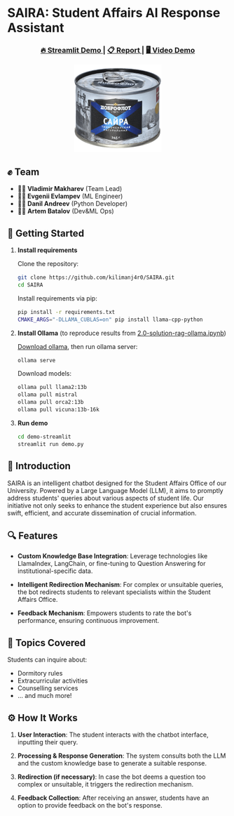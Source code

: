 # SAIRA: Student Affairs AI Response Assistant

<h3 align="center">
<a href="https://huggingface.co/spaces/batalovme/saira"> 🔥 Streamlit Demo </a>|
<a href="./report/report.pdf"> 📋 Report </a>|
<a href="https://youtu.be/KZKuOo5xT24"> 🖥️ Video Demo </a>
</h3>

<p align="center">
<img src="report/saira.png" alt="Saira" width="200"/>
</p>

## ✊ Team
- 🧑‍💻 **Vladimir Makharev** (Team Lead)
- 🧑‍💻 **Evgenii Evlampev** (ML Engineer)
- 🧑‍💻 **Danil Andreev** (Python Developer)
- 🧑‍💻 **Artem Batalov** (Dev&ML Ops)

## 🚀 Getting Started

1. **Install requirements**

   Clone the repository:
   ```bash
   git clone https://github.com/kilimanj4r0/SAIRA.git
   cd SAIRA
   ```

   Install requirements via pip:
   ```bash
   pip install -r requirements.txt
   CMAKE_ARGS="-DLLAMA_CUBLAS=on" pip install llama-cpp-python
   ```

2. **Install Ollama** (to reproduce results from [2.0-solution-rag-ollama.ipynb](notebooks/2.0-solution-rag-ollama.ipynb))

   [Download ollama](https://ollama.ai/download), then run ollama server:
   ```bash
   ollama serve
   ```

   Download models:

   ```bash
   ollama pull llama2:13b
   ollama pull mistral
   ollama pull orca2:13b
   ollama pull vicuna:13b-16k
   ```

3. **Run demo**
   ```bash
   cd demo-streamlit
   streamlit run demo.py
   ```

## 📌 Introduction

SAIRA is an intelligent chatbot designed for the Student Affairs Office of our University. Powered by a Large Language Model (LLM), it aims to promptly address students' queries about various aspects of student life. Our initiative not only seeks to enhance the student experience but also ensures swift, efficient, and accurate dissemination of crucial information.

## 🔍 Features

- **Custom Knowledge Base Integration**: Leverage technologies like LlamaIndex, LangChain, or fine-tuning to Question Answering for institutional-specific data.
  
- **Intelligent Redirection Mechanism**: For complex or unsuitable queries, the bot redirects students to relevant specialists within the Student Affairs Office.
  
- **Feedback Mechanism**: Empowers students to rate the bot's performance, ensuring continuous improvement.

## 📘 Topics Covered

Students can inquire about:
- Dormitory rules
- Extracurricular activities
- Counselling services
- ... and much more!

## ⚙️ How It Works

1. **User Interaction**: The student interacts with the chatbot interface, inputting their query.
   
2. **Processing & Response Generation**: The system consults both the LLM and the custom knowledge base to generate a suitable response.

3. **Redirection (if necessary)**: In case the bot deems a question too complex or unsuitable, it triggers the redirection mechanism.

4. **Feedback Collection**: After receiving an answer, students have an option to provide feedback on the bot's response.
